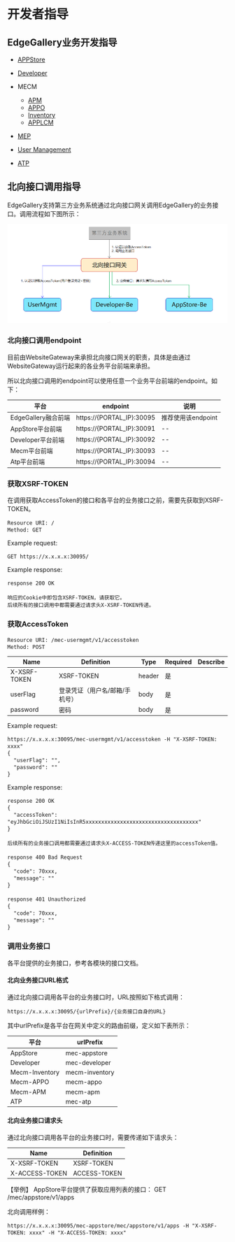 开发者指导
=================

## EdgeGallery业务开发指导

- [APPStore](../Projects/APPSTORE/AppStore_Contribution.md)

- [Developer](../Projects/Developer/Developer_Contribution.md)

- MECM
	- [APM](../Projects/MECM/MECM_Apm_Contribution.md)  
	- [APPO](../Projects/MECM/MECM_Appo_Contribution.md)  
	- [Inventory](../Projects/MECM/MECM_Inventory_Contribution.md)  
	- [APPLCM](../Projects/MECM/MECM_LCM_controller_Contribution.md)

- [MEP](../Projects/MEP/MEP_Contribution.md)

- [User Management](../Projects/User%20Management/User_Contribution.md)

- [ATP](../Projects/ATP/ATP_Contribution.md)


## 北向接口调用指导

EdgeGallery支持第三方业务系统通过北向接口网关调用EdgeGallery的业务接口。调用流程如下图所示：

![北向接口调用流程](../uploads/images/2021/common/northapi-arch.png)

### 北向接口调用endpoint

目前由WebsiteGateway来承担北向接口网关的职责，具体是由通过WebsiteGateway运行起来的各业务平台前端来承担。

所以北向接口调用的endpoint可以使用任意一个业务平台前端的endpoint。如下：

| 平台 | endpoint | 说明 |
| ------- | ---------- |-------|
| EdgeGallery融合前端 | https://{PORTAL_IP}:30095 | 推荐使用该endpoint|
| AppStore平台前端 | https://{PORTAL_IP}:30091| -- |
| Developer平台前端 | https://{PORTAL_IP}:30092| -- |
| Mecm平台前端 | https://{PORTAL_IP}:30093| -- |
| Atp平台前端 | https://{PORTAL_IP}:30094| -- |


### 获取XSRF-TOKEN

在调用获取AccessToken的接口和各平台的业务接口之前，需要先获取到XSRF-TOKEN。

```
Resource URI: /
Method: GET
```

Example request:

```
GET https://x.x.x.x:30095/
```

Example response:

```
response 200 OK

响应的Cookie中即包含XSRF-TOKEN，请获取它。
后续所有的接口调用中都需要通过请求头X-XSRF-TOKEN传递。
```

### 获取AccessToken

```
Resource URI: /mec-usermgmt/v1/accesstoken
Method: POST
```
| Name    | Definition |Type   | Required| Describe |
| ------- | ---------- |-------|---------| ---------|
| X-XSRF-TOKEN | XSRF-TOKEN | header |是| |
| userFlag | 登录凭证（用户名/邮箱/手机号） |body|是| |
| password | 密码 |body|是| |

Example request:

```
https://x.x.x.x:30095/mec-usermgmt/v1/accesstoken -H "X-XSRF-TOKEN: xxxx"
{
  "userFlag": "",
  "password": ""
}

```

Example response:

```
response 200 OK
{
  "accessToken": "eyJhbGciOiJSUzI1NiIsInR5xxxxxxxxxxxxxxxxxxxxxxxxxxxxxxxxxxxx"
}

后续所有的业务接口调用都需要通过请求头X-ACCESS-TOKEN传递这里的accessToken值。

response 400 Bad Request
{
  "code": 70xxx,
  "message": ""
}

response 401 Unauthorized
{
  "code": 70xxx,
  "message": ""
}
```

### 调用业务接口

各平台提供的业务接口，参考各模块的接口文档。

#### 北向业务接口URL格式

通过北向接口调用各平台的业务接口时，URL按照如下格式调用：

```
https://x.x.x.x:30095/{urlPrefix}/{业务接口自身的URL}
```

其中urlPrefix是各平台在网关中定义的路由前缀，定义如下表所示：

| 平台    | urlPrefix |
| ------- | ---------- |
| AppStore | mec-appstore |
| Developer | mec-developer |
| Mecm-Inventory | mecm-inventory |
| Mecm-APPO| mecm-appo |
| Mecm-APM | mecm-apm |
| ATP | mec-atp |

#### 北向业务接口请求头

通过北向接口调用各平台的业务接口时，需要传递如下请求头：

| Name    | Definition |
| ------- | ---------- |
| X-XSRF-TOKEN | XSRF-TOKEN |
| X-ACCESS-TOKEN | ACCESS-TOKEN |


【举例】
AppStore平台提供了获取应用列表的接口：
GET /mec/appstore/v1/apps

北向调用样例：

```
https://x.x.x.x:30095/mec-appstore/mec/appstore/v1/apps -H "X-XSRF-TOKEN: xxxx" -H "X-ACCESS-TOKEN: xxxx"
```
